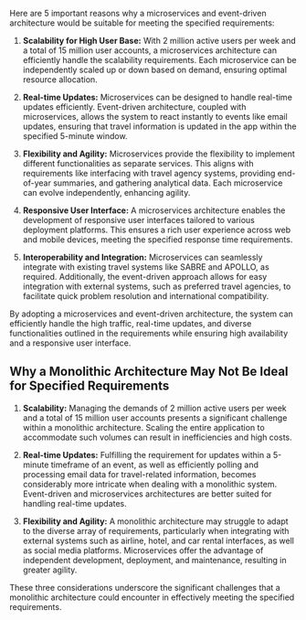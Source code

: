 Here are 5 important reasons why a microservices and event-driven architecture would be suitable for meeting the specified requirements:

1. **Scalability for High User Base:** With 2 million active users per week and a total of 15 million user accounts, a microservices architecture can efficiently handle the scalability requirements. Each microservice can be independently scaled up or down based on demand, ensuring optimal resource allocation.

2. **Real-time Updates:** Microservices can be designed to handle real-time updates efficiently. Event-driven architecture, coupled with microservices, allows the system to react instantly to events like email updates, ensuring that travel information is updated in the app within the specified 5-minute window.

3. **Flexibility and Agility:** Microservices provide the flexibility to implement different functionalities as separate services. This aligns with requirements like interfacing with travel agency systems, providing end-of-year summaries, and gathering analytical data. Each microservice can evolve independently, enhancing agility.

4. **Responsive User Interface:** A microservices architecture enables the development of responsive user interfaces tailored to various deployment platforms. This ensures a rich user experience across web and mobile devices, meeting the specified response time requirements.

5. **Interoperability and Integration:** Microservices can seamlessly integrate with existing travel systems like SABRE and APOLLO, as required. Additionally, the event-driven approach allows for easy integration with external systems, such as preferred travel agencies, to facilitate quick problem resolution and international compatibility.

By adopting a microservices and event-driven architecture, the system can efficiently handle the high traffic, real-time updates, and diverse functionalities outlined in the requirements while ensuring high availability and a responsive user interface.

## Why a Monolithic Architecture May Not Be Ideal for Specified Requirements

1. **Scalability:** Managing the demands of 2 million active users per week and a total of 15 million user accounts presents a significant challenge within a monolithic architecture. Scaling the entire application to accommodate such volumes can result in inefficiencies and high costs.

2. **Real-time Updates:** Fulfilling the requirement for updates within a 5-minute timeframe of an event, as well as efficiently polling and processing email data for travel-related information, becomes considerably more intricate when dealing with a monolithic system. Event-driven and microservices architectures are better suited for handling real-time updates.

3. **Flexibility and Agility:** A monolithic architecture may struggle to adapt to the diverse array of requirements, particularly when integrating with external systems such as airline, hotel, and car rental interfaces, as well as social media platforms. Microservices offer the advantage of independent development, deployment, and maintenance, resulting in greater agility.

These three considerations underscore the significant challenges that a monolithic architecture could encounter in effectively meeting the specified requirements.

